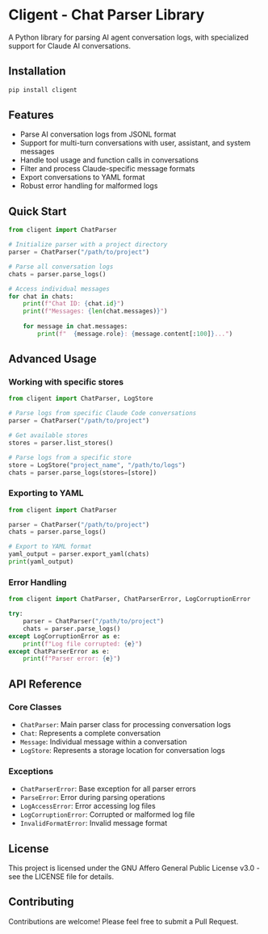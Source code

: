 # Cligent - Chat Parser Library

A Python library for parsing AI agent conversation logs, with specialized support for Claude AI conversations.

## Installation

```bash
pip install cligent
```

## Features

- Parse AI conversation logs from JSONL format
- Support for multi-turn conversations with user, assistant, and system messages
- Handle tool usage and function calls in conversations
- Filter and process Claude-specific message formats
- Export conversations to YAML format
- Robust error handling for malformed logs

## Quick Start

```python
from cligent import ChatParser

# Initialize parser with a project directory
parser = ChatParser("/path/to/project")

# Parse all conversation logs
chats = parser.parse_logs()

# Access individual messages
for chat in chats:
    print(f"Chat ID: {chat.id}")
    print(f"Messages: {len(chat.messages)}")
    
    for message in chat.messages:
        print(f"  {message.role}: {message.content[:100]}...")
```

## Advanced Usage

### Working with specific stores

```python
from cligent import ChatParser, LogStore

# Parse logs from specific Claude Code conversations
parser = ChatParser("/path/to/project")

# Get available stores
stores = parser.list_stores()

# Parse logs from a specific store
store = LogStore("project_name", "/path/to/logs")
chats = parser.parse_logs(stores=[store])
```

### Exporting to YAML

```python
from cligent import ChatParser

parser = ChatParser("/path/to/project")
chats = parser.parse_logs()

# Export to YAML format
yaml_output = parser.export_yaml(chats)
print(yaml_output)
```

### Error Handling

```python
from cligent import ChatParser, ChatParserError, LogCorruptionError

try:
    parser = ChatParser("/path/to/project")
    chats = parser.parse_logs()
except LogCorruptionError as e:
    print(f"Log file corrupted: {e}")
except ChatParserError as e:
    print(f"Parser error: {e}")
```

## API Reference

### Core Classes

- `ChatParser`: Main parser class for processing conversation logs
- `Chat`: Represents a complete conversation
- `Message`: Individual message within a conversation
- `LogStore`: Represents a storage location for conversation logs

### Exceptions

- `ChatParserError`: Base exception for all parser errors
- `ParseError`: Error during parsing operations
- `LogAccessError`: Error accessing log files
- `LogCorruptionError`: Corrupted or malformed log file
- `InvalidFormatError`: Invalid message format

## License

This project is licensed under the GNU Affero General Public License v3.0 - see the LICENSE file for details.

## Contributing

Contributions are welcome! Please feel free to submit a Pull Request.